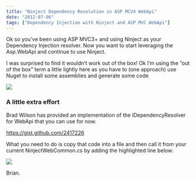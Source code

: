 ```yaml
---
title: "Ninject Dependency Resolution in ASP MCV4 WebApi"
date: "2012-07-06"
tags: ["Dependency Injection with Ninject and ASP MVC WebApi"]
---
```


Ok so you’ve been using ASP MVC3+ and using Ninject as your Dependency Injection resolver. Now you want to start leveraging the Asp.WebApi and continue to use Ninject.

I was surprised to find it wouldn’t work out of the box! Ok I’m using the “out of the box” term a little lightly here as you have to (one approach) use Nuget to install some assemblies and generate some code

![](/images/./image.axd?picture=image_thumb_191.png)

###

### A little extra effort

Brad Wilson has provided an implementation of the IDependencyResolver for WebApi that you can use for now.

<https://gist.github.com/2417226>

What you need to do is copy that code into a file and then call it from your current NinjectWebCommon.cs by adding the highlighted line below:

![](/images/./image.axd?picture=image_thumb_192.png)

Brian.
